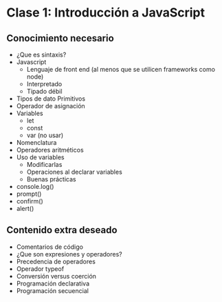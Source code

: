 # Clase 1: Introducción a JavaScript

## Conocimiento necesario

* ¿Que es sintaxis?
* Javascript
  * Lenguaje de front end (al menos que se utilicen frameworks como node)
  * Interpretado
  * Tipado débil
* Tipos de dato Primitivos
* Operador de asignación
* Variables
  * let
  * const
  * var (no usar)
* Nomenclatura
* Operadores aritméticos
* Uso de variables
  * Modificarlas
  * Operaciones al declarar variables
  * Buenas prácticas
* console.log()
* prompt()
* confirm()
* alert()

## Contenido extra deseado

* Comentarios de código
* ¿Que son expresiones y operadores?
* Precedencia de operadores
* Operador typeof
* Conversión versus coerción
* Programación declarativa
* Programación secuencial